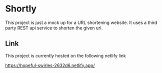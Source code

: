 # Shortly

This project is just a mock up for a URL shortening website. It uses a third party REST api service to shorten the given url.

## Link

This project is currently hosted on the following netlify link

https://hopeful-swirles-2632d6.netlify.app/

